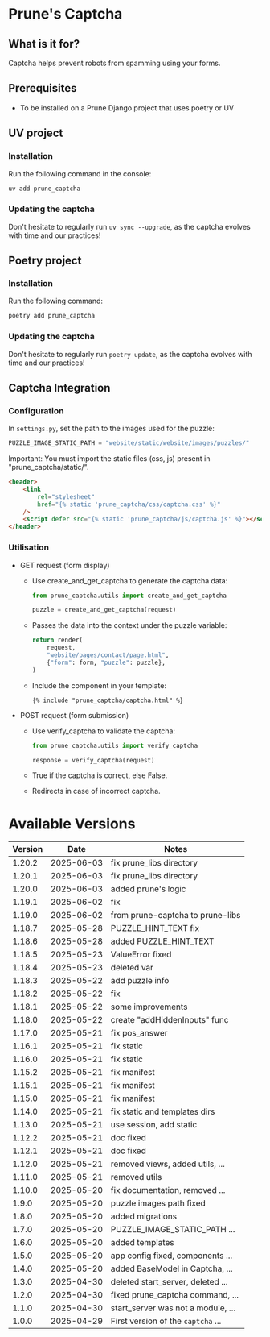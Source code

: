 # Prune's Captcha

## What is it for?

Captcha helps prevent robots from spamming using your forms.

## Prerequisites

-   To be installed on a Prune Django project that uses poetry or UV

## UV project

### Installation

Run the following command in the console:

```bash
uv add prune_captcha
```

### Updating the captcha

Don't hesitate to regularly run `uv sync --upgrade`, as the captcha evolves with time and our practices!

## Poetry project

### Installation

Run the following command:

```bash
poetry add prune_captcha
```

### Updating the captcha

Don't hesitate to regularly run `poetry update`, as the captcha evolves with time and our practices!

## Captcha Integration

### Configuration

In `settings.py`, set the path to the images used for the puzzle:

```python
PUZZLE_IMAGE_STATIC_PATH = "website/static/website/images/puzzles/"
```

Important: You must import the static files (css, js) present in "prune_captcha/static/".

```html
<header>
    <link
        rel="stylesheet"
        href="{% static 'prune_captcha/css/captcha.css' %}"
    />
    <script defer src="{% static 'prune_captcha/js/captcha.js' %}"></script>
</header>
```

### Utilisation

-   GET request (form display)

    -   Use create_and_get_captcha to generate the captcha data:

        ```python
        from prune_captcha.utils import create_and_get_captcha
        ```

        ```python
        puzzle = create_and_get_captcha(request)
        ```

    -   Passes the data into the context under the puzzle variable:

        ```python
        return render(
            request,
            "website/pages/contact/page.html",
            {"form": form, "puzzle": puzzle},
        )
        ```

    -   Include the component in your template:

        ```
        {% include "prune_captcha/captcha.html" %}
        ```

-   POST request (form submission)

    -   Use verify_captcha to validate the captcha:

        ```python
        from prune_captcha.utils import verify_captcha
        ```

        ```python
        response = verify_captcha(request)
        ```

    -   True if the captcha is correct, else False.

    -   Redirects in case of incorrect captcha.

# Available Versions

| Version | Date       | Notes                              |
| ------- | ---------- | ---------------------------------- |
| 1.20.2  | 2025-06-03 | fix prune_libs directory           |
| 1.20.1  | 2025-06-03 | fix prune_libs directory           |
| 1.20.0  | 2025-06-03 | added prune's logic                |
| 1.19.1  | 2025-06-02 | fix                                |
| 1.19.0  | 2025-06-02 | from prune-captcha to prune-libs   |
| 1.18.7  | 2025-05-28 | PUZZLE_HINT_TEXT fix               |
| 1.18.6  | 2025-05-28 | added PUZZLE_HINT_TEXT             |
| 1.18.5  | 2025-05-23 | ValueError fixed                   |
| 1.18.4  | 2025-05-23 | deleted var                        |
| 1.18.3  | 2025-05-22 | add puzzle info                    |
| 1.18.2  | 2025-05-22 | fix                                |
| 1.18.1  | 2025-05-22 | some improvements                  |
| 1.18.0  | 2025-05-22 | create "addHiddenInputs" func      |
| 1.17.0  | 2025-05-21 | fix pos_answer                     |
| 1.16.1  | 2025-05-21 | fix static                         |
| 1.16.0  | 2025-05-21 | fix static                         |
| 1.15.2  | 2025-05-21 | fix manifest                       |
| 1.15.1  | 2025-05-21 | fix manifest                       |
| 1.15.0  | 2025-05-21 | fix manifest                       |
| 1.14.0  | 2025-05-21 | fix static and templates dirs      |
| 1.13.0  | 2025-05-21 | use session, add static            |
| 1.12.2  | 2025-05-21 | doc fixed                          |
| 1.12.1  | 2025-05-21 | doc fixed                          |
| 1.12.0  | 2025-05-21 | removed views, added utils, ...    |
| 1.11.0  | 2025-05-21 | removed utils                      |
| 1.10.0  | 2025-05-20 | fix documentation, removed ...     |
| 1.9.0   | 2025-05-20 | puzzle images path fixed           |
| 1.8.0   | 2025-05-20 | added migrations                   |
| 1.7.0   | 2025-05-20 | PUZZLE_IMAGE_STATIC_PATH ...       |
| 1.6.0   | 2025-05-20 | added templates                    |
| 1.5.0   | 2025-05-20 | app config fixed, components ...   |
| 1.4.0   | 2025-05-20 | added BaseModel in Captcha, ...    |
| 1.3.0   | 2025-04-30 | deleted start_server, deleted ...  |
| 1.2.0   | 2025-04-30 | fixed prune_captcha command, ...   |
| 1.1.0   | 2025-04-30 | start_server was not a module, ... |
| 1.0.0   | 2025-04-29 | First version of the `captcha` ... |
